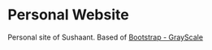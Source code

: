 # Personal Website
Personal site of Sushaant. Based of [Bootstrap - GrayScale](http://blackrockdigital.github.io/startbootstrap-grayscale/)


